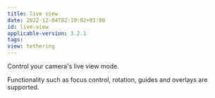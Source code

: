 ```yaml
---
title: live view
date: 2022-12-04T02:19:02+01:00
id: live-view
applicable-version: 3.2.1
tags:
view: tethering
---
```


Control your camera's live view mode.

Functionality such as focus control, rotation, guides and overlays are supported.
